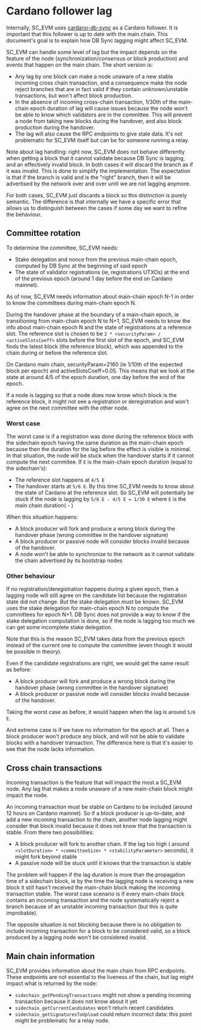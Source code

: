# Cardano follower lag

Internally, SC_EVM uses [cardano-db-sync](https://github.com/input-output-hk/cardano-db-sync) as a Cardano follower.
It is important that this follower is up to date with the main chain. This document's goal is to explain how DB Sync
lagging might affect SC_EVM.

SC_EVM can handle some level of lag but the impact depends on the feature of the node (synchronization/consensus or block
production) and events that happen on the main chain. The short version is:

- Any lag by one block can make a node unaware of a new stable incoming cross chain transaction, and a consequence
  make the node reject branches that are in fact valid if they contain unknown/unstable transactions, but won't affect
  block production.
- In the absence of incoming cross-chain transaction, 1/30th of the main-chain epoch duration of lag will cause issues
  because the node won't be able to know which validators are in the committee. This will prevent a node from taking new
  blocks during the handover, and also block production during the handover.
- The lag will also cause the RPC endpoints to give stale data. It's not problematic for SC_EVM itself but can be
  for someone running a relay.

Note about lag handling: right now, SC_EVM does not behave differently when getting a block that it cannot validate
because DB Sync is lagging, and an effectively invalid block. In both cases it will discard the branch as if it was
invalid. This is done to simplify the implementation. The expectation is that if the branch is valid and is the "right"
branch, then it will be advertised by the network over and over until we are not lagging anymore.

For both cases, SC_EVM just discards a block so this distinction is purely semantic. The difference is that internally
we have a specific error that allows us to distinguish between the cases if some day we want to refine the behaviour.

## Committee rotation

To determine the committee, SC_EVM needs:

- Stake delegation and nonce from the previous main-chain epoch, computed by DB Sync at the beginning of said epoch
- The state of validator registrations (ie, registrations UTXOs) at the end of the previous epoch (around 1 day before
  the end on Cardano mainnet).

As of now, SC_EVM needs information about main-chain epoch N-1 in order to know the committees during main-chain epoch N.

During the handover phase at the boundary of a main-chain epoch, ie transitioning from main-chain epoch N to N+1, SC_EVM
needs to know the info about main-chain epoch N and the state of registrations at a reference slot. The reference slot
is chosen to
be `2 * <securityParam> / <activeSlotsCoeff>` slots before the first slot of the epoch, and SC_EVM finds the latest
block (the reference block), which was appended to the chain during or before the reference slot.

On Cardano main chain, securityParam=2160 (ie 1/10th of the expected block per epoch) and activeSlotsCoeff=0.05. This
means that we
look at the state at around 4/5 of the epoch duration, one day before the end of the epoch.

If a node is lagging so that a node does now know which block is the reference block, it might not see a registration or
deregistration and won't agree on the next committee with the other node.

### Worst case

The worst case is if a registration was done during the reference block with the sidechain epoch having the same duration
as the main-chain epoch because then the duration for the lag before the effect is visible is minimal.
In that situation, the node will be stuck when the handover starts if it cannot compute the next commitee.
If `E` is the main-chain epoch duration (equal to the sidechain's):

- The reference slot happens at `4/5 E`
- The handover starts at `5/6 E`. By this time SC_EVM needs to know about the state of Cardano at the reference slot.
  So SC_EVM will potentially be stuck if the node is lagging by `5/6 E - 4/5 E = 1/30 E` where `E` is the main chain
  duration(<beginning of handover phase> - <reference slot>)

When this situation happens:

- A block producer will fork and produce a wrong block during the handover phase (wrong committee in the handover signature)
- A block producer or passive node will consider blocks invalid because of the handover.
- A node won't be able to synchronize to the network as it cannot validate the chain advertised by its bootstrap nodes

### Other behaviour

If no registration/deregistration happens during a given epoch, then a lagging node will still agree on the candidate
list because the registration state did not change. But the stake delegation must be known. SC_EVM uses the stake
delegation for main-chain epoch N to compute the committees for epoch N+1. DB Sync does not provide a way to know if the
stake delegation computation is done, so if the node is lagging too much we can get some incomplete stake delegation.

Note that this is the reason SC_EVM takes data from the previous epoch instead of the current one to compute the
committee (even though it would be possible in theory).

Even if the candidate registrations are right, we would get the same result as before:

- A block producer will fork and produce a wrong block during the handover phase (wrong committee in the handover signature)
- A block producer or passive node will consider blocks invalid because of the handover.

Taking the worst case as before, it would happen when the lag is around `5/6 E`.

And extreme case is if we have no information for the epoch at all. Then a block producer won't produce any block,
and will not be able to validate blocks with a handover transaction. The difference here is that it's easier to
see that the node lacks information.

## Cross chain transactions

Incoming transaction is the feature that will impact the most a SC_EVM node. Any lag that makes a node unaware of a new
main-chain block might impact the node.

An incoming transaction must be stable on Cardano to be included (around 12 hours on Cardano mainnet). So if a block
producer is up-to-date, and add a new incoming transaction to the chain, another node lagging might consider that block
invalid because it does not know that the transaction is stable. From there two possibilities:

- A block producer will fork to another chain. If the lag too high ( around
  `<slotDuration> * <committeeSize> * <stabilityParameter>` seconds), it might fork beyond stable
- A passive node will be stuck until it knows that the transaction is stable

The problem will happen if the lag duration is more than the propagation time of a sidechain block, ie by the time the
lagging node is receiving a new block it still hasn't received the main-chain block making the incoming transaction
stable. The worst case scenario is if every main-chain block contains an incoming transaction and the node
systematically reject a branch because of an unstable incoming transaction (but this is quite improbable).

The opposite situation is not blocking because there is no obligation to include incoming transaction for a block to be
considered valid, so a block produced by a lagging node won't be considered invalid.

## Main chain information

SC_EVM provides information about the main chain from RPC endpoints.
These endpoints are not essential to the liveness of the chain, but lag might impact what is returned by the node:

- `sidechain_getPendingTransactions` might not show a pending incoming transaction because it does not know about it yet
- `sidechain_getCurrentCandidates` won't return recent candidates
- `sidechain_getSignaturesToUpload` could return incorrect data: this point might be problematic for a relay node.
